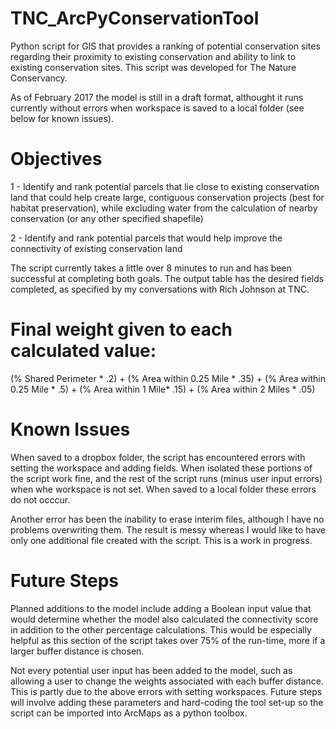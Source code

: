 # TNC_ArcPyConservationTool
Python script for GIS that provides a ranking of potential conservation sites regarding their proximity to existing conservation and ability to link to existing conservation sites. This script was developed for The Nature Conservancy.

As of February 2017 the model is still in a draft format, althought it runs currently without errors when workspace is saved to a local folder (see below for known issues). 

# Objectives
1 - Identify and rank potential parcels that lie close to existing conservation land that could help create large, contiguous conservation projects (best for habitat preservation), while excluding water from the calculation of nearby conservation (or any other specified shapefile) 

2 - Identify and rank potential parcels that would help improve the connectivity of existing conservation land

The script currently takes a little over 8 minutes to run and has been successful at completing both goals. The output table has the desired fields completed, as specified by my conversations with Rich Johnson at TNC.


# Final weight given to each calculated value:
(% Shared Perimeter * .2) + (% Area within 0.25 Mile * .35) + (% Area within 0.25 Mile * .5) + (% Area within 1 Mile* .15) + (% Area within 2 Miles * .05)

# Known Issues
When saved to a dropbox folder, the script has encountered errors with setting the workspace and adding fields. When isolated these portions of the script work fine, and the rest of the script runs (minus user input errors) when whe workspace is not set. When saved to a local folder these errors do not occcur.

Another error has been the inability to erase interim files, although I have no problems overwriting them. The result is messy whereas I would like to have only one additional file created with the script. This is a work in progress.

# Future Steps
Planned additions to the model include adding a Boolean input value that would determine whether the model also calculated the connectivity score in addition to the other percentage calculations. This would be especially helpful as this section of the script takes over 75% of the run-time, more if a larger buffer distance is chosen.

Not every potential user input has been added to the model, such as allowing a user to change the weights associated with each buffer distance. This is partly due to the above errors with setting workspaces. Future steps will involve adding these parameters and hard-coding the tool set-up so the script can be imported into ArcMaps as a python toolbox.
